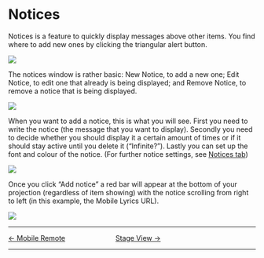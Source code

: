 # Notices

Notices is a feature to quickly display messages above other items. You
find where to add new ones by clicking the triangular alert button.

![](Quelea_manual-e-060.png)

The notices window is rather basic: New Notice, to add a new one; Edit
Notice, to edit one that already is being displayed; and Remove Notice,
to remove a notice that is being displayed.

![](Quelea_manual-e-061.png)

When you want to add a notice, this is what you will see. First you need
to write the notice (the message that you want to display). Secondly you
need to decide whether you should display it a certain amount of times
or if it should stay active until you delete it (“Infinite?”). Lastly
you can set up the font and colour of the notice. (For further notice
settings, see [Notices
tab](Setting_up_Quelea_for_your_needs#notices "Setting up Quelea for your needs"))

![](Quelea_manual-e-062.png)

Once you click “Add notice” a red bar will appear at the bottom of your
projection (regardless of item showing) with the notice scrolling from
right to left (in this example, the Mobile Lyrics URL).

![](Quelea_manual-e-063.jpg)

-----



[← Mobile Remote](Mobile_Remote "Mobile Remote") &nbsp;&nbsp;&nbsp;&nbsp;&nbsp;&nbsp;&nbsp;&nbsp;&nbsp;&nbsp;&nbsp;&nbsp;&nbsp;&nbsp;&nbsp;&nbsp;&nbsp;&nbsp;&nbsp;&nbsp;&nbsp;&nbsp;&nbsp;&nbsp;
[Stage View →](Stage_View "Stage View")

---
